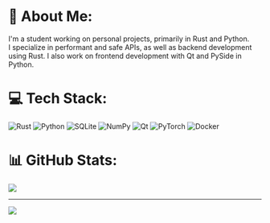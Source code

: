 # 💫 About Me:
I'm a student working on personal projects, primarily in Rust and Python.<br>
I specialize in performant and safe APIs, as well as backend development using Rust. I also work on frontend development with Qt and PySide in Python.


# 💻 Tech Stack:
![Rust](https://img.shields.io/badge/rust-%23000000.svg?style=for-the-badge&logo=rust&logoColor=white) ![Python](https://img.shields.io/badge/python-3670A0?style=for-the-badge&logo=python&logoColor=ffdd54) ![SQLite](https://img.shields.io/badge/sqlite-%2307405e.svg?style=for-the-badge&logo=sqlite&logoColor=white) ![NumPy](https://img.shields.io/badge/numpy-%23013243.svg?style=for-the-badge&logo=numpy&logoColor=white) ![Qt](https://img.shields.io/badge/Qt-%23217346.svg?style=for-the-badge&logo=Qt&logoColor=white) ![PyTorch](https://img.shields.io/badge/PyTorch-%23EE4C2C.svg?style=for-the-badge&logo=PyTorch&logoColor=white) ![Docker](https://img.shields.io/badge/docker-%230db7ed.svg?style=for-the-badge&logo=docker&logoColor=white)
# 📊 GitHub Stats:
![](https://github-readme-streak-stats.herokuapp.com/?user=CharleezGithub&theme=tokyonight&hide_border=false)<br/>

---
[![](https://visitcount.itsvg.in/api?id=CharleezGithub&icon=0&color=1)](https://visitcount.itsvg.in)

<!-- Proudly created with GPRM ( https://gprm.itsvg.in ) -->

